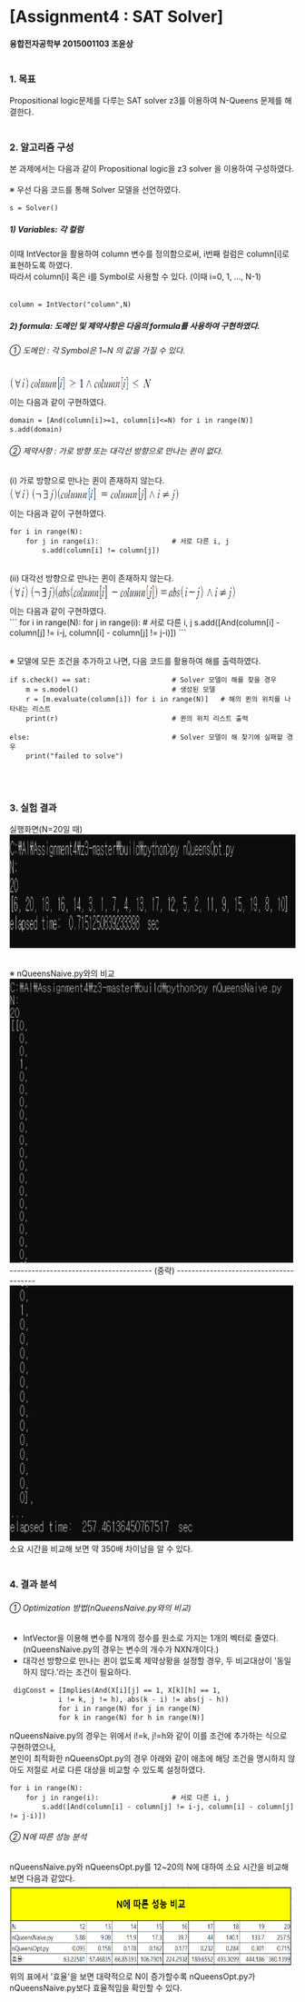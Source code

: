 # [Assignment4 : SAT Solver]
#### 융합전자공학부 2015001103 조윤상<br /><br />

### 1. 목표
Propositional logic문제를 다루는 SAT solver z3를 이용하여 N-Queens 문제를 해결한다.<br /><br />

### 2. 알고리즘 구성
본 과제에서는 다음과 같이 Propositional logic을 z3 solver 을 이용하여 구성하였다.<br /><br />
<span>&#8251;</span> 우선 다음 코드를 통해 Solver 모델을 선언하였다.
```
s = Solver()  
```

##### 1) Variables:  각 컬럼<br />
  이때 IntVector을 활용하여 column 변수를 정의함으로써,  i번째 컬럼은 column[i]로 표현하도록 하였다.<br />
  따라서 column[i] 혹은 i를 Symbol로 사용할 수 있다.  (이때 i=0, 1, ..., N-1)  <br /><br />
```
column = IntVector("column",N)
```

##### 2) formula: 도메인 및 제약사항은 다음의 formula를 사용하여 구현하였다.<br />
###### <span>&#10112;</span> 도메인 : 각 Symbol은 1~N 의 값을 가질 수 있다.<br />
<img src="./image/formula_domain.PNG" width="250" height="35"><br />
이는 다음과 같이 구현하였다.<br />
```
domain = [And(column[i]>=1, column[i]<=N) for i in range(N)]
s.add(domain)
```

###### <span>&#10113;</span> 제약사항 : 가로 방향 또는 대각선 방향으로 만나는 퀸이 없다.<br />
(i) 가로 방향으로 만나는 퀸이 존재하지 않는다.<br />
<img src="./image/formula_const_row.PNG" width="300" height="35"><br />
이는 다음과 같이 구현하였다.<br />
```
for i in range(N):
    for j in range(i):                  # 서로 다른 i, j
        s.add(column[i] != column[j]) 
```
<br />
(ii) 대각선 방향으로 만나는 퀸이 존재하지 않는다.<br />
<img src="./image/formula_const_dia.PNG" width="400" height="35"><br />
이는 다음과 같이 구현하였다.<br />
```
for i in range(N):
    for j in range(i):                  # 서로 다른 i, j
        s.add([And(column[i] - column[j] != i-j, column[i] - column[j] != j-i)])
```
<br /><br />

<span>&#8251;</span> 모델에 모든 조건을 추가하고 나면, 다음  코드를 활용하여 해를 출력하였다.
```
if s.check() == sat:                    # Solver 모델이 해를 찾을 경우
    m = s.model()                       # 생성된 모델
    r = [m.evaluate(column[i]) for i in range(N)]   # 해의 퀸의 위치를 나타내는 리스트
    print(r)                            # 퀸의 위치 리스트 출력

else:                                   # Solver 모델이 해 찾기에 실패할 경우
    print("failed to solve")
```
<br /><br />
### 3. 실험 결과
실행화면(N=20일 때)<br />
<img src="./image/opt20.PNG" width="600" height="200">

<br /><span>&#8251;</span> nQueensNaive.py와의 비교<br />
<img src="./image/native20_1.PNG" width="500" height="500">
--------------------------------------- (중략) ---------------------------------------<br />
<img src="./image/native20_2.png" width="500" height="450">
<br /> 소요 시간을 비교해 보면 약 350배 차이남을 알 수 있다.<br /><br />

### 4. 결과 분석
###### <span>&#10112;</span> Optimization 방법(nQueensNaive.py와의 비교)<br />
 * IntVector을 이용해 변수를 N개의 정수를 원소로 가지는 1개의 벡터로 줄였다. (nQueensNaive.py의 경우는 변수의 개수가 NXN개이다.)
 * 대각선 방향으로 만나는 퀸이 없도록 제약상황을 설정할 경우, 두 비교대상이 '동일하지 않다.'라는 조건이 필요하다.<br />
```
 digConst = [Implies(And(X[i][j] == 1, X[k][h] == 1,
            i != k, j != h), abs(k - i) != abs(j - h))
            for i in range(N) for j in range(N) 
            for k in range(N) for h in range(N)] 
```
   nQueensNaive.py의 경우는 위에서 i!=k, j!=h와 같이 이를 조건에 추가하는 식으로 구현하였으나,<br />
  본인이 최적화한 nQueensOpt.py의 경우 아래와 같이 애초에 해당 조건을 명시하지 않아도 저절로 서로 다른 대상을 비교할 수 있도록 설정하였다.
```
for i in range(N):
    for j in range(i):                  # 서로 다른 i, j
        s.add([And(column[i] - column[j] != i-j, column[i] - column[j] != j-i)])
```
###### <span>&#10113;</span> N에 따른 성능 분석<br />
nQueensNaive.py와 nQueensOpt.py를 12~20의 N에 대하여 소요 시간을 비교해보면 다음과 같았다.<br />
<img src="./image/result_1.PNG" width="600" height="150">
위의 표에서 '효율'을 보면 대략적으로 N이 증가할수록 nQueensOpt.py가 nQueensNaive.py보다 효율적임을 확인할 수 있다.
